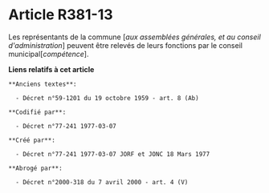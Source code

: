 # Article R381-13

Les représentants de la commune [*aux assemblées générales, et au conseil d'administration*] peuvent être relevés de leurs
fonctions par le conseil municipal[*compétence*].

**Liens relatifs à cet article**

	**Anciens textes**:

	  - Décret n°59-1201 du 19 octobre 1959 - art. 8 (Ab)

	**Codifié par**:

	  - Décret n°77-241 1977-03-07

	**Créé par**:

	  - Décret n°77-241 1977-03-07 JORF et JONC 18 Mars 1977

	**Abrogé par**:

	  - Décret n°2000-318 du 7 avril 2000 - art. 4 (V)

